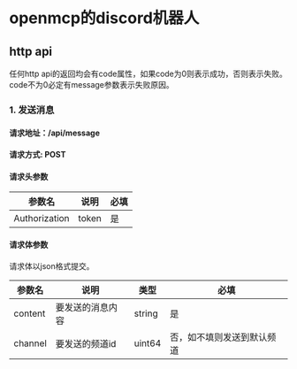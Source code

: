 # openmcp的discord机器人

## http api

任何http api的返回均会有code属性，如果code为0则表示成功，否则表示失败。code不为0必定有message参数表示失败原因。

### 1. 发送消息

#### 请求地址：/api/message
#### 请求方式: POST
#### 请求头参数

| 参数名           | 说明    | 必填 |
|---------------|-------|----|
| Authorization | token | 是  |

#### 请求体参数

请求体以json格式提交。

| 参数名     | 说明       | 类型     | 必填             |
|---------|----------|--------|----------------|
| content | 要发送的消息内容 | string | 是              |
| channel | 要发送的频道id | uint64 |  否，如不填则发送到默认频道 |

